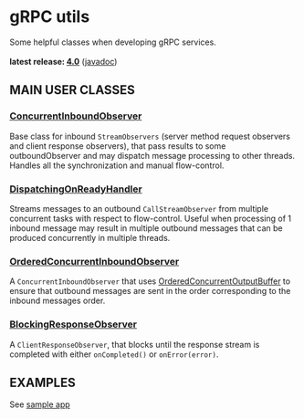 # gRPC utils

Some helpful classes when developing gRPC services.<br/>
<br/>
**latest release: [4.0](https://search.maven.org/artifact/pl.morgwai.base/grpc-utils/4.0/jar)**
([javadoc](https://javadoc.io/doc/pl.morgwai.base/grpc-utils/4.0))


## MAIN USER CLASSES

### [ConcurrentInboundObserver](src/main/java/pl/morgwai/base/grpc/utils/ConcurrentInboundObserver.java)
Base class for inbound `StreamObservers` (server method request observers and client response observers), that pass results to some outboundObserver and may dispatch message processing to other threads. Handles all the synchronization and manual flow-control.

### [DispatchingOnReadyHandler](src/main/java/pl/morgwai/base/grpc/utils/DispatchingOnReadyHandler.java)
Streams messages to an outbound `CallStreamObserver` from multiple concurrent tasks with respect to flow-control. Useful when processing of 1 inbound message may result in multiple outbound messages that can be produced concurrently in multiple threads.

### [OrderedConcurrentInboundObserver](src/main/java/pl/morgwai/base/grpc/utils/OrderedConcurrentInboundObserver.java)
A `ConcurrentInboundObserver` that uses [OrderedConcurrentOutputBuffer](https://github.com/morgwai/java-utils/blob/master/src/main/java/pl/morgwai/base/concurrent/OrderedConcurrentOutputBuffer.java) to ensure that outbound messages are sent in the order corresponding to the inbound messages order.

### [BlockingResponseObserver](src/main/java/pl/morgwai/base/grpc/utils/BlockingResponseObserver.java)
A `ClientResponseObserver`, that blocks until the response stream is completed with either `onCompleted()` or `onError(error)`.


## EXAMPLES

See [sample app](sample)
